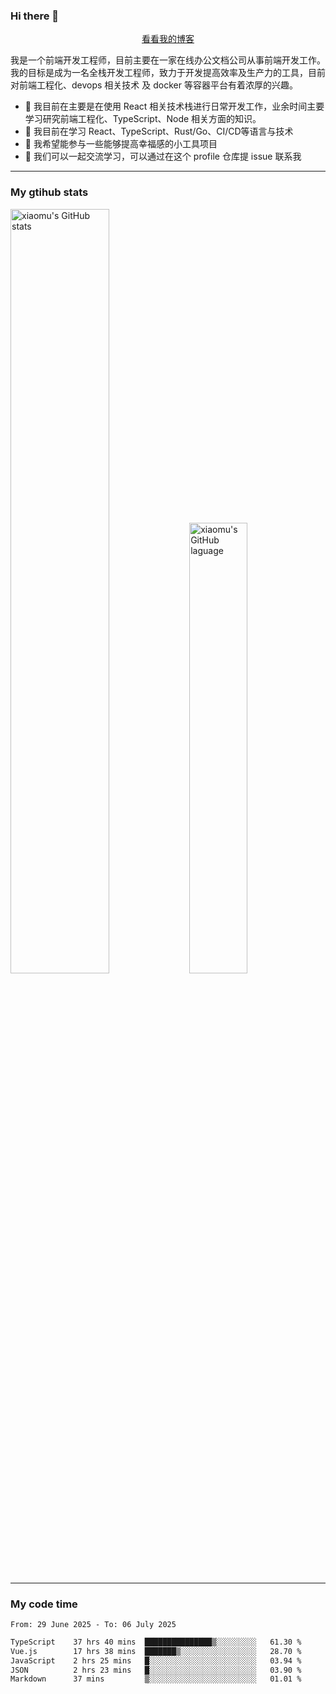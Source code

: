 ### Hi there 👋

<p align="center">
  <a href="https://blog.realjacket.fun">看看我的博客</a>
</p>

我是一个前端开发工程师，目前主要在一家在线办公文档公司从事前端开发工作。我的目标是成为一名全栈开发工程师，致力于开发提高效率及生产力的工具，目前对前端工程化、devops 相关技术 及 docker 等容器平台有着浓厚的兴趣。

- 🔭 我目前在主要是在使用 React 相关技术栈进行日常开发工作，业余时间主要学习研究前端工程化、TypeScript、Node 相关方面的知识。
- 🌱 我目前在学习 React、TypeScript、Rust/Go、CI/CD等语言与技术
- 👯 我希望能参与一些能够提高幸福感的小工具项目
- 💬 我们可以一起交流学习，可以通过在这个 profile 仓库提 issue 联系我

***

### My gtihub stats

<a><img src="https://github-readme-stats-git-masterrstaa-rickstaa.vercel.app/api?username=real-jacket&&show_icons=true" title="xiaomu's GitHub stats" alt="xiaomu's GitHub stats" style="width:56%;"/></a>
<a><img src="https://github-readme-stats-git-masterrstaa-rickstaa.vercel.app/api/top-langs/?username=real-jacket&layout=compact" title="xiaomu's GitHub laguage" alt="xiaomu's GitHub laguage" style="width:43%;"/><a/>

***

### My code time

<!--START_SECTION:waka-->

```txt
From: 29 June 2025 - To: 06 July 2025

TypeScript    37 hrs 40 mins  ███████████████▒░░░░░░░░░   61.30 %
Vue.js        17 hrs 38 mins  ███████▒░░░░░░░░░░░░░░░░░   28.70 %
JavaScript    2 hrs 25 mins   █░░░░░░░░░░░░░░░░░░░░░░░░   03.94 %
JSON          2 hrs 23 mins   █░░░░░░░░░░░░░░░░░░░░░░░░   03.90 %
Markdown      37 mins         ▒░░░░░░░░░░░░░░░░░░░░░░░░   01.01 %
```

<!--END_SECTION:waka-->

